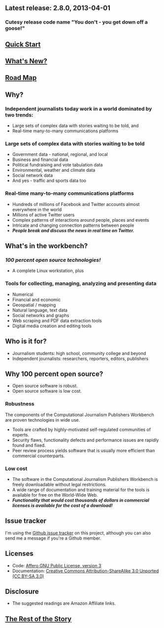## Latest release: 2.8.0, 2013-04-01

### Cutesy release code name "You don't - you get down off a goose!"
## [Quick Start](https://github.com/znmeb/Computational-Journalism-Publishers-Workbench/wiki/Quick-Start)
## [What's New?](https://github.com/znmeb/Computational-Journalism-Publishers-Workbench/wiki/What%27s-New)
## [Road Map](https://github.com/znmeb/Computational-Journalism-Publishers-Workbench/wiki/Road-Map)

## Why?

### Independent journalists today work in a world dominated by two trends:
* Large sets of complex data with stories waiting to be told, and
* Real-time many-to-many communications platforms

### Large sets of complex data with stories waiting to be told
* Government data - national, regional, and local
* Business and financial data
* Political fundraising and vote tabulation data
* Environmental, weather and climate data
* Social network data
* And yes - traffic and sports data too

### Real-time many-to-many communications platforms
* Hundreds of millions of Facebook and Twitter accounts almost everywhere in the world
* Millions of active Twitter users
* Complex patterns of interactions around people, places and events
* Intricate and changing connection patterns between people
* ***People break and discuss the news in real time on Twitter.***

## What's in the workbench?

### ***100 percent open source technologies!***
* A complete Linux workstation, plus

### Tools for collecting, managing, analyzing and presenting data
* Numerical
* Financial and economic
* Geospatial / mapping
* Natural language, text data
* Social networks and graphs
* Web scraping and PDF data extraction tools
* Digital media creation and editing tools

## Who is it for?
* Journalism students: high school, community college and beyond
* Independent journalists: researchers, reporters, editors, publishers

## Why 100 percent open source?
* Open source software is robust.
* Open source software is low cost.

### Robustness
The components of the Computational Journalism Publishers Workbench are proven technologies in wide use. 
* Tools are crafted by highly-motivated self-regulated communities of experts.
* Security flaws, functionality defects and performance issues are rapidly found and fixed.
* Peer review process yields software that is usually more efficient than commercial counterparts.

### Low cost
* The software in the Computational Journalism Publishers Workbench is freely downloadable without legal restrictions.
* A wide range of documentation and training material for the tools is available for free on the World-Wide Web.
* ***Functionality that would cost thousands of dollars in commercial licenses is available for the cost of a download!***

## Issue tracker
I'm using the [Github issue tracker](https://github.com/znmeb/Computational-Journalism-Publishers-Workbench/issues) on this project, although you can also send me a message if you're a Github member.

## Licenses
* Code: [Affero GNU Public License, version 3](http://www.gnu.org/licenses/agpl-3.0.txt)
* Documentation: [Creative Commons Attribution-ShareAlike 3.0 Unported (CC BY-SA 3.0)](http://creativecommons.org/licenses/by-sa/3.0/)

## Disclosure
* The suggested readings are Amazon Affiliate links.

## [The Rest of the Story](https://github.com/znmeb/Computational-Journalism-Publishers-Workbench/wiki/The-Rest-of-the-Story)
